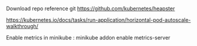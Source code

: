 Download repo reference git https://github.com/kubernetes/heapster

https://kubernetes.io/docs/tasks/run-application/horizontal-pod-autoscale-walkthrough/

Enable metrics in minikube : minikube addon enable metrics-server



